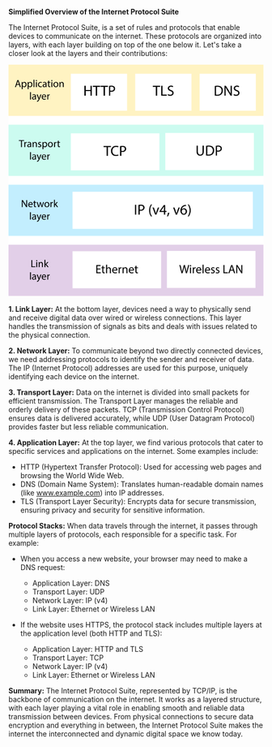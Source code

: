 **Simplified Overview of the Internet Protocol Suite**

The Internet Protocol Suite, is a set of rules and protocols that enable devices to communicate on the internet. These protocols are organized into layers, with each layer building on top of the one below it. Let's take a closer look at the layers and their contributions:

![URL](../Assets/LayerOfProtocols.svg)

**1. Link Layer:**
At the bottom layer, devices need a way to physically send and receive digital data over wired or wireless connections. This layer handles the transmission of signals as bits and deals with issues related to the physical connection.

**2. Network Layer:**
To communicate beyond two directly connected devices, we need addressing protocols to identify the sender and receiver of data. The IP (Internet Protocol) addresses are used for this purpose, uniquely identifying each device on the internet.

**3. Transport Layer:**
Data on the internet is divided into small packets for efficient transmission. The Transport Layer manages the reliable and orderly delivery of these packets. TCP (Transmission Control Protocol) ensures data is delivered accurately, while UDP (User Datagram Protocol) provides faster but less reliable communication.

**4. Application Layer:**
At the top layer, we find various protocols that cater to specific services and applications on the internet. Some examples include:

- HTTP (Hypertext Transfer Protocol): Used for accessing web pages and browsing the World Wide Web.
- DNS (Domain Name System): Translates human-readable domain names (like www.example.com) into IP addresses.
- TLS (Transport Layer Security): Encrypts data for secure transmission, ensuring privacy and security for sensitive information.

**Protocol Stacks:**
When data travels through the internet, it passes through multiple layers of protocols, each responsible for a specific task. For example:

- When you access a new website, your browser may need to make a DNS request:
  - Application Layer: DNS
  - Transport Layer: UDP
  - Network Layer: IP (v4)
  - Link Layer: Ethernet or Wireless LAN

- If the website uses HTTPS, the protocol stack includes multiple layers at the application level (both HTTP and TLS):
  - Application Layer: HTTP and TLS
  - Transport Layer: TCP
  - Network Layer: IP (v4)
  - Link Layer: Ethernet or Wireless LAN

**Summary:**
The Internet Protocol Suite, represented by TCP/IP, is the backbone of communication on the internet. It works as a layered structure, with each layer playing a vital role in enabling smooth and reliable data transmission between devices. From physical connections to secure data encryption and everything in between, the Internet Protocol Suite makes the internet the interconnected and dynamic digital space we know today.